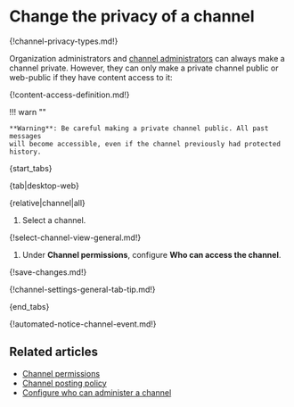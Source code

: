 # Change the privacy of a channel

{!channel-privacy-types.md!}

Organization administrators and [channel
administrators](/help/configure-who-can-administer-a-channel) can always make a
channel private. However, they can only make a private channel public or
web-public if they have content access to it:

{!content-access-definition.md!}

!!! warn ""

    **Warning**: Be careful making a private channel public. All past messages
    will become accessible, even if the channel previously had protected history.

{start_tabs}

{tab|desktop-web}

{relative|channel|all}

1. Select a channel.

{!select-channel-view-general.md!}

1. Under **Channel permissions**, configure **Who can access the channel**.

{!save-changes.md!}

{!channel-settings-general-tab-tip.md!}

{end_tabs}

{!automated-notice-channel-event.md!}

## Related articles

* [Channel permissions](/help/channel-permissions)
* [Channel posting policy](/help/channel-posting-policy)
* [Configure who can administer a channel](/help/configure-who-can-administer-a-channel)
